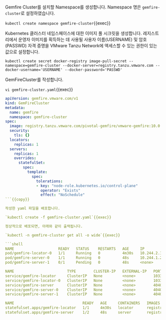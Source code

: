 <br>

Gemfire Cluster를 설치할 Namespace를 생성합니다.
Namespace 명은 `gemfire-cluster`로 설정하였습니다.

`kubectl create namespace gemfire-cluster`{{exec}}

Kubernetes 클러스터 네임스페이스에 대한 이미지 풀 시크릿을 생성합니다.
레지스트리에서 운영자 이미지를 획득하는 데 사용될 사용자 이름(USERNAME) 및 암호(PASSWD) 자격 증명을 VMware Tanzu Network에 액세스할 수 있는 권한이 있는 값으로 설정합니다.

`kubectl create secret docker-registry image-pull-secret --namespace=gemfire-cluster --docker-server=registry.tanzu.vmware.com --docker-username='USERNAME' --docker-password='PASSWD'`

GemFireCluster를 작성합니다.

`vi gemfire-cluster.yaml`{{exec}}

```yaml
apiVersion: gemfire.vmware.com/v1
kind: GemFireCluster
metadata:
  name: gemfire
  namespace: gemfire-cluster
spec:
  image: registry.tanzu.vmware.com/pivotal-gemfire/vmware-gemfire:10.0.0
  security:
    tls: {}
  locators:
    replicas: 1
  servers:
    replicas: 1
    overrides:
      statefulSet:
        spec:
          template:
            spec:
              tolerations:
              - key: "node-role.kubernetes.io/control-plane"
                operator: "Exists"
                effect: "NoSchedule"
```{{copy}}

작성한 yaml 파일을 배포합니다.

`kubectl create -f gemfire-cluster.yaml`{{exec}}

정상적으로 배포되면, 아래와 같이 출력됩니다.

`kubectl -n gemfire-cluster get all -o wide`{{exec}}

```shell
NAME                    READY   STATUS    RESTARTS   AGE     IP             NODE     NOMINATED NODE   READINESS GATES
pod/gemfire-locator-0   1/1     Running   0          4m30s   10.244.2.196   node2    <none>           <none>
pod/gemfire-server-0    1/1     Running   0          48s     10.244.1.29    node1    <none>           <none>
pod/gemfire-server-1    0/1     Pending   0          48s     <none>         <none>   <none>           <none>

NAME                        TYPE        CLUSTER-IP   EXTERNAL-IP   PORT(S)                       AGE     SELECTOR
service/gemfire-locator     ClusterIP   None         <none>        10334/TCP,7070/TCP,4321/TCP   4m30s   gemfire.vmware.com/app=gemfire-locator
service/gemfire-locator-0   ClusterIP   None         <none>        10334/TCP,7070/TCP,4321/TCP   4m30s   statefulset.kubernetes.io/pod-name=gemfire-locator-0
service/gemfire-server      ClusterIP   None         <none>        40404/TCP,7070/TCP,4321/TCP   49s     gemfire.vmware.com/app=gemfire-server
service/gemfire-server-0    ClusterIP   None         <none>        40404/TCP,7070/TCP,4321/TCP   49s     statefulset.kubernetes.io/pod-name=gemfire-server-0
service/gemfire-server-1    ClusterIP   None         <none>        40404/TCP,7070/TCP,4321/TCP   49s     statefulset.kubernetes.io/pod-name=gemfire-server-1

NAME                               READY   AGE     CONTAINERS   IMAGES
statefulset.apps/gemfire-locator   1/1     4m30s   locator      registry.tanzu.vmware.com/pivotal-gemfire/vmware-gemfire:10.0.0
statefulset.apps/gemfire-server    1/2     48s     server       registry.tanzu.vmware.com/pivotal-gemfire/vmware-gemfire:10.0.0
```